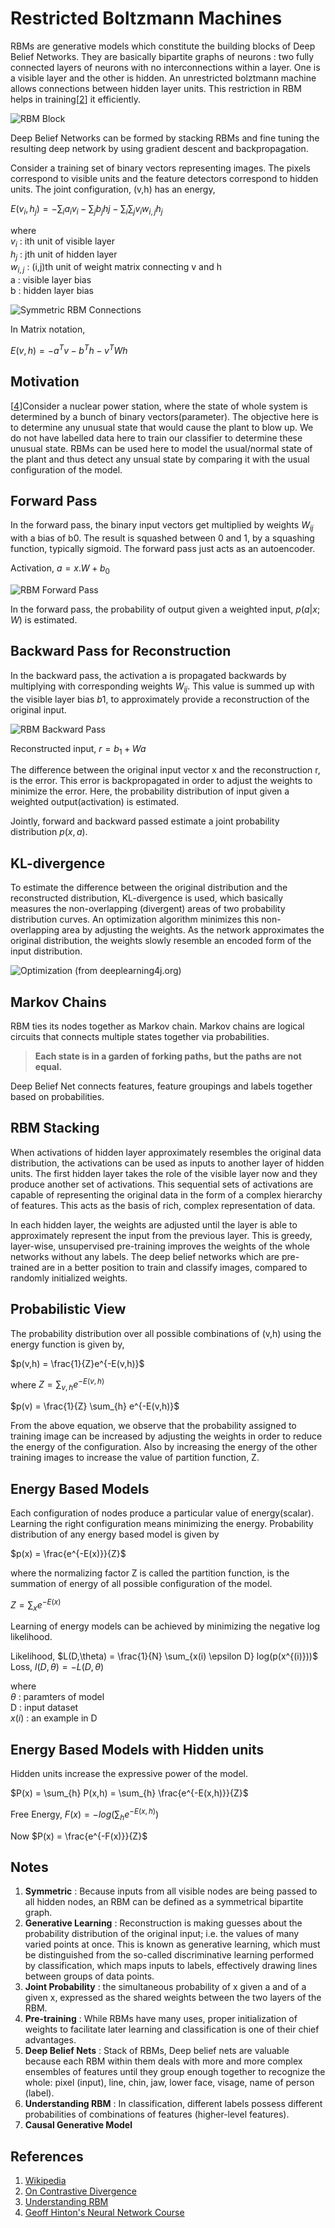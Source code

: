 # Restricted Boltzmann Machines

RBMs are generative models which constitute the building blocks of Deep Belief Networks. They are basically bipartite graphs of neurons : two fully connected layers of neurons with no interconnections within a layer. One is a visible layer and the other is hidden. An unrestricted bolztmann machine allows connections between hidden layer units. This restriction in RBM helps in training[[2](http://www.cs.toronto.edu/~fritz/absps/cdmiguel.pdf)] it efficiently.

![RBM Block](svg/fig00.png)

Deep Belief Networks can be formed by stacking RBMs and fine tuning the resulting deep network by using gradient descent and backpropagation.

Consider a training set of binary vectors representing images. The pixels correspond to visible units and the feature detectors correspond to hidden units. The joint configuration, (v,h) has an energy,

$E(v_{i},h_{j}) = -\sum_{i} a_{i}v_{i} - \sum_{j} b_{j}h{j} - \sum_{i}\sum_{j} v_{i}w_{i,j}h_{j}$

where <br />
$v_{i}$ : ith unit of visible layer<br />
$h_{j}$ : jth unit of hidden  layer<br />
$w_{i,j}$ : (i,j)th unit of weight matrix connecting v and h<br />
a : visible layer bias<br />
b : hidden  layer bias<br />

![Symmetric RBM Connections](svg/fig01.png)

In Matrix notation, <br />

$E(v,h) = -a^Tv -b^Th - v^TWh$ <br />

## Motivation

[[4](https://www.coursera.org/course/neuralnets)]Consider a nuclear power station, where the state of whole system is determined by a bunch of binary vectors(parameter). The objective here is to determine any unusual state that would cause the plant to blow up. We do not have labelled data here to train our classifier to determine these unusual state. RBMs can be used here to model the usual/normal state of the plant and thus detect any unsual state by comparing it with the usual configuration of the model. 


## Forward Pass

In the forward pass, the binary input vectors get multiplied by weights $W_{ij}$ with a bias of b0. The result is squashed between 0 and 1, by a squashing function, typically sigmoid. The forward pass just acts as an autoencoder. 

Activation, $a = x.W + b_{0}$

![RBM Forward Pass](svg/fwdpass.png)

In the forward pass, the probability of output given a weighted input, $p(a|x;W)$ is estimated.


## Backward Pass for Reconstruction

In the backward pass, the activation a is propagated backwards by multiplying with corresponding weights $W_{ij}$. This value is summed up with the visible layer bias $b1$, to approximately provide a reconstruction of the original input. 


![RBM Backward Pass](svg/bwdpass.png)

Reconstructed input, $r = b_{1} + Wa$ <br />

The difference between the original input vector x and the reconstruction r, is the error. This error is backpropagated in order to adjust the weights to minimize the error. Here, the probability distribution of input given a weighted output(activation) is estimated.

Jointly, forward and backward passed estimate a joint probability distribution $p(x,a)$.

## KL-divergence

To estimate the difference between the original distribution and the reconstructed distribution, KL-divergence is used, which basically measures the non-overlapping (divergent) areas of two probability distribution curves. An optimization algorithm minimizes this non-overlapping area by adjusting the weights. As the network approximates the original distribution, the weights slowly resemble an encoded form of the input distribution.

![Optimization (*from deeplearning4j.org*)](svg/optim.png)

## Markov Chains

RBM ties its nodes together as Markov chain. Markov chains are logical circuits that connects multiple states together via probabilities.

> **Each state is in a garden of forking paths, but the paths are not equal.**

Deep Belief Net connects features, feature groupings and labels together based on probabilities. 



## RBM Stacking

When activations of hidden layer approximately resembles the original data distribution, the activations can be used as inputs to another layer of hidden units. The first hidden layer takes the role of the visible layer now and they produce another set of activations. This sequential sets of activations are capable of representing the original data in the form of a complex hierarchy of features. This acts as the basis of rich, complex representation of data.

In each hidden layer, the weights are adjusted until the layer is able to approximately represent the input from the previous layer. This is greedy, layer-wise, unsupervised pre-training improves the weights of the whole networks without any labels. The deep belief networks which are pre-trained are in a better position to train and classify images, compared to randomly initialized weights. 


## Probabilistic View

The probability distribution over all possible combinations of (v,h) using the energy function is given by,

$p(v,h) = \frac{1}{Z}e^{-E(v,h)}$ <br />

where $Z = \sum_{v,h} e^{-E(v,h)}$

$p(v) = \frac{1}{Z} \sum_{h} e^{-E(v,h)}$

From the above equation, we observe that the probability assigned to training image can be increased by adjusting the weights in order to reduce the energy of the configuration. Also by increasing the energy of the other training images to increase the value of partition function, Z.


## Energy Based Models

Each configuration of nodes produce a particular value of energy(scalar). Learning the right configuration means minimizing the energy. Probability distribution of any energy based model is given by <br />

$p(x) = \frac{e^{-E(x)}}{Z}$

where the normalizing factor Z is called the partition function, is the summation of energy of all possible configuration of the model.

$Z = \sum_x e^{-E(x)}$ <br />

Learning of energy models can be achieved by minimizing the negative log likelihood.

Likelihood, $L(D,\theta) = \frac{1}{N} \sum_{x(i) \epsilon D} log(p(x^{(i)}))$ <br />
Loss, $l(D,\theta) = - L(D,\theta)$ <br />

where <br />
$\theta$ : paramters of model <br />
D : input dataset <br />
$x(i)$ : an example in D <br />


## Energy Based Models with Hidden units

Hidden units increase the expressive power of the model. 

$P(x) = \sum_{h} P(x,h) = \sum_{h} \frac{e^{-E(x,h)}}{Z}$

Free Energy, $F(x) = -log( \sum_{h} e^{-E(x,h)} )$

Now $P(x) = \frac{e^{-F(x)}}{Z}$


## Notes

1. **Symmetric** : Because inputs from all visible nodes are being passed to all hidden nodes, an RBM can be defined as a symmetrical bipartite graph.
2. **Generative Learning** : Reconstruction is making guesses about the probability distribution of the original input; i.e. the values of many varied points at once. This is known as generative learning, which must be distinguished from the so-called discriminative learning performed by classification, which maps inputs to labels, effectively drawing lines between groups of data points.
3. **Joint Probability** : the simultaneous probability of x given a and of a given x, expressed as the shared weights between the two layers of the RBM. 
4. **Pre-training** : While RBMs have many uses, proper initialization of weights to facilitate later learning and classification is one of their chief advantages.
5. **Deep Belief Nets** : Stack of RBMs, Deep belief nets are valuable because each RBM within them deals with more and more complex ensembles of features until they group enough together to recognize the whole: pixel (input), line, chin, jaw, lower face, visage, name of person (label).
6. **Understanding RBM** : In classification, different labels possess different probabilities of combinations of features (higher-level features). 
7. **Causal Generative Model**


## References

1. [Wikipedia](http://www.wikiwand.com/en/Restricted_Boltzmann_machine)
2. [On Contrastive Divergence](http://www.cs.toronto.edu/~fritz/absps/cdmiguel.pdf)
3. [Understanding RBM](http://deeplearning4j.org/understandingRBMs.html)
4. [Geoff Hinton's Neural Network Course](https://www.coursera.org/course/neuralnets)